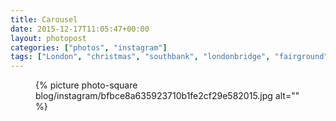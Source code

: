 ```yaml
---
title: Carousel
date: 2015-12-17T11:05:47+00:00
layout: photopost
categories: ["photos", "instagram"]
tags: ["London", "christmas", "southbank", "londonbridge", "fairground", "ride", "tatemodern"]
---
```


<figure class="photo photo--square">
  {% picture photo-square blog/instagram/bfbce8a635923710b1fe2cf29e582015.jpg alt="" %}
</figure>



